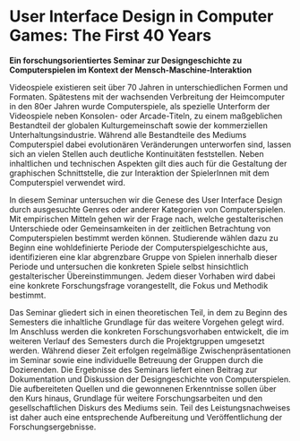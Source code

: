# User Interface Design in Computer Games: The First 40 Years

**Ein forschungsorientiertes Seminar zur Designgeschichte zu Computerspielen im Kontext der Mensch-Maschine-Interaktion**

Videospiele existieren seit über 70 Jahren in unterschiedlichen Formen und Formaten. Spätestens mit der wachsenden Verbreitung der Heimcomputer in den 80er Jahren wurde Computerspiele, als spezielle Unterform der Videospiele neben Konsolen- oder Arcade-Titeln, zu einem maßgeblichen Bestandteil der globalen Kulturgemeinschaft sowie der kommerziellen Unterhaltungsindustrie. Während alle Bestandteile des Mediums Computerspiel dabei evolutionären Veränderungen unterworfen sind, lassen sich an vielen Stellen auch deutliche Kontinuitäten feststellen.  Neben inhaltlichen und technischen Aspekten gilt dies auch für die Gestaltung der graphischen Schnittstelle, die zur Interaktion der SpielerInnen mit dem Computerspiel verwendet wird. 

In diesem Seminar untersuchen wir die Genese des User Interface Design durch ausgesuchte Genres oder anderer Kategorien von Computerspielen. Mit empirischen Mitteln gehen wir der Frage nach, welche gestalterischen Unterschiede oder Gemeinsamkeiten in der zeitlichen Betrachtung von Computerspielen bestimmt werden können. Studierende wählen dazu zu Beginn eine wohldefinierte Periode der Computerspielgeschichte aus, identifizieren eine klar abgrenzbare Gruppe von Spielen innerhalb dieser Periode und untersuchen die konkreten Spiele selbst hinsichtlich gestalterischer Übereinstimmungen.  Jedem dieser Vorhaben wird dabei eine konkrete Forschungsfrage vorangestellt, die Fokus und Methodik bestimmt.

Das Seminar gliedert sich in einen theoretischen Teil, in dem zu Beginn des Semesters die inhaltliche Grundlage für das weitere Vorgehen gelegt wird. Im Anschluss werden die konkreten Forschungsvorhaben entwickelt, die im weiteren Verlauf des Semesters durch die Projektgruppen umgesetzt werden. Während dieser Zeit erfolgen regelmäßige Zwischenpräsentationen im Seminar sowie eine individuelle Betreuung der Gruppen durch die Dozierenden.
Die Ergebnisse des Seminars liefert einen Beitrag zur Dokumentation und Diskussion der Designgeschichte von Computerspielen. Die aufbereiteten Quellen und die gewonnenen Erkenntnisse sollen über den Kurs hinaus, Grundlage für weitere Forschungsarbeiten und den gesellschaftlichen Diskurs des Mediums sein. Teil des Leistungsnachweises ist daher auch eine entsprechende Aufbereitung und Veröffentlichung der Forschungsergebnisse.